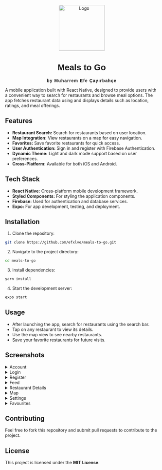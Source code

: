 <div align="center">
  <img src="https://github.com/user-attachments/assets/ea882f06-970d-4521-82d9-3256183c482b" alt="Logo" width="150">
  <h1 style="font-family: 'Arial', sans-serif;">Meals to Go</h1>
  <p style="font-family: Arial, sans-serif;"><strong><span style="letter-spacing: 0.1em;">by Muharrem Efe Çayırbahçe</span></strong></p>
</div>

A mobile application built with React Native, designed to provide users with a convenient way to search for restaurants and browse meal options. The app fetches restaurant data using and displays details such as location, ratings, and meal offerings.

## Features

- **Restaurant Search:** Search for restaurants based on user location.
- **Map Integration:** View restaurants on a map for easy navigation.
- **Favorites:** Save favorite restaurants for quick access.
- **User Authentication:** Sign in and register with Firebase Authentication.
- **Dynamic Theme:** Light and dark mode support based on user preferences.
- **Cross-Platform:** Available for both iOS and Android.

## Tech Stack

- **React Native:** Cross-platform mobile development framework.
- **Styled Components:** For styling the application components.
- **Firebase:** Used for authentication and database services.
- **Expo:** For app development, testing, and deployment.

## Installation

1. Clone the repository:
```bash
git clone https://github.com/efxlve/meals-to-go.git
``` 
    
2.	Navigate to the project directory:
```bash
cd meals-to-go
```

3.	Install dependencies:
```bash
yarn install
```

4.	Start the development server:
```bash
expo start
```

## Usage

-	After launching the app, search for restaurants using the search bar.
-	Tap on any restaurant to view its details.
-	Use the map view to see nearby restaurants.
-	Save your favorite restaurants for future visits.

## Screenshots

<details>
  <summary>Account</summary>
  <img width="320" src="https://github.com/user-attachments/assets/55de2924-7320-499d-8d3a-3db5aa824eec" alt="Account">
</details>

<details>
  <summary>Login</summary>
  <img width="320" src="https://github.com/user-attachments/assets/8348e0a3-6d86-4b84-a586-82b19dba8b3e" alt="Login">
</details>

<details>
  <summary>Register</summary>
  <img width="320" src="https://github.com/user-attachments/assets/826e2afa-0dac-49df-9316-eeeeef0a3cec" alt="Register">
</details>

<details>
  <summary>Feed</summary>
  <img width="320" src="https://github.com/user-attachments/assets/52496c4f-6467-45c6-b719-68ffa4f11754" alt="Feed">
</details>

<details>
  <summary>Restaurant Details</summary>
  <img width="320" src="https://github.com/user-attachments/assets/4daf4b9a-c827-4c52-9339-692d8e8ef11b" alt="details">
</details>

<details>
  <summary>Map</summary>
  <img width="320" src="https://github.com/user-attachments/assets/f21cfa0a-b818-4e0f-95be-b899f841e5f2" alt="Map">
</details>

<details>
  <summary>Settings</summary>
  <img width="320" src="https://github.com/user-attachments/assets/9488a995-aba6-45cd-b96a-e616153455af" alt="Settings">
</details>

<details>
  <summary>Favourites</summary>
  <img width="320" src="https://github.com/user-attachments/assets/79114ecd-0e0f-4892-a511-07152358687e" alt="Favourites">
</details>

## Contributing

Feel free to fork this repository and submit pull requests to contribute to the project.

## License

This project is licensed under the **MIT License**.
